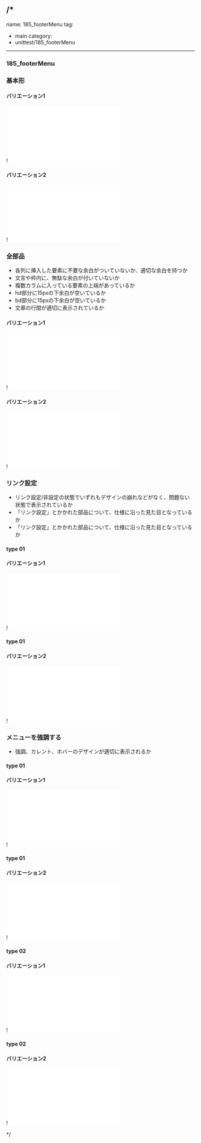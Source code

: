 /*
---
name: 185_footerMenu
tag:
  - main
category:
  - unittest/185_footerMenu
---

### 185_footerMenu
### 基本形

#### バリエーション1

!![185_footerMenu_01basic_1.html](./html/185_footerMenu/185_footerMenu_01basic_1.html)

#### バリエーション2

!![185_footerMenu_01basic_2.html](./html/185_footerMenu/185_footerMenu_01basic_2.html)

### 全部品
- 各列に挿入した要素に不要な余白がついていないか、適切な余白を持つか
- 文言や枠内に、無駄な余白が付いていないか
- 複数カラムに入っている要素の上端があっているか
- hd部分に15pxの下余白が空いているか
- bd部分に15pxの下余白が空いているか
- 文章の行間が適切に表示されているか

#### バリエーション1

!![185_footerMenu_02all_1.html](./html/185_footerMenu/185_footerMenu_02all_1.html)

#### バリエーション2

!![185_footerMenu_02all_2.html](./html/185_footerMenu/185_footerMenu_02all_2.html)

### リンク設定
- リンク設定/非設定の状態でいずれもデザインの崩れなどがなく、問題ない状態で表示されているか
- 「リンク設定」とかかれた部品について、仕様に沿った見た目となっているか
- 「リンク設定」とかかれた部品について、仕様に沿った見た目となっているか

#### type 01
#### バリエーション1

!![185_footerMenu_f11_01_1.html](./html/185_footerMenu/185_footerMenu_f11_01_1.html)

#### type 01
#### バリエーション2

!![185_footerMenu_f11_01_2.html](./html/185_footerMenu/185_footerMenu_f11_01_2.html)

### メニューを強調する
- 強調、カレント、ホバーのデザインが適切に表示されるか

#### type 01
#### バリエーション1

!![185_footerMenu_f27_01_1.html](./html/185_footerMenu/185_footerMenu_f27_01_1.html)

#### type 01
#### バリエーション2

!![185_footerMenu_f27_01_2.html](./html/185_footerMenu/185_footerMenu_f27_01_2.html)

#### type 02
#### バリエーション1

!![185_footerMenu_f27_02_1.html](./html/185_footerMenu/185_footerMenu_f27_02_1.html)

#### type 02
#### バリエーション2

!![185_footerMenu_f27_02_2.html](./html/185_footerMenu/185_footerMenu_f27_02_2.html)

*/
